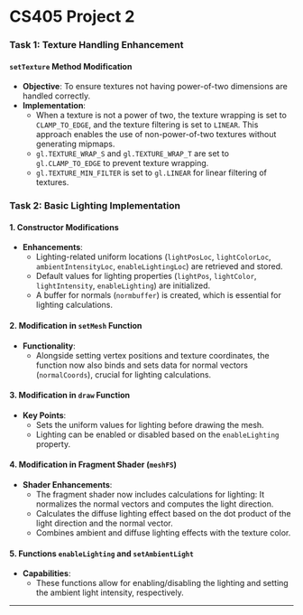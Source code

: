 # CS405 Project 2 

### Task 1: Texture Handling Enhancement

#### `setTexture` Method Modification

- **Objective**: To ensure textures not having power-of-two dimensions are handled correctly.
- **Implementation**:
  - When a texture is not a power of two, the texture wrapping is set to `CLAMP_TO_EDGE`, and the texture filtering is set to `LINEAR`. This approach enables the use of non-power-of-two textures without generating mipmaps.
  - `gl.TEXTURE_WRAP_S` and `gl.TEXTURE_WRAP_T` are set to `gl.CLAMP_TO_EDGE` to prevent texture wrapping.
  - `gl.TEXTURE_MIN_FILTER` is set to `gl.LINEAR` for linear filtering of textures.

### Task 2: Basic Lighting Implementation

#### 1. Constructor Modifications

- **Enhancements**:
  - Lighting-related uniform locations (`lightPosLoc`, `lightColorLoc`, `ambientIntensityLoc`, `enableLightingLoc`) are retrieved and stored.
  - Default values for lighting properties (`lightPos`, `lightColor`, `lightIntensity`, `enableLighting`) are initialized.
  - A buffer for normals (`normbuffer`) is created, which is essential for lighting calculations.

#### 2. Modification in `setMesh` Function

- **Functionality**:
  - Alongside setting vertex positions and texture coordinates, the function now also binds and sets data for normal vectors (`normalCoords`), crucial for lighting calculations.

#### 3. Modification in `draw` Function

- **Key Points**:
  - Sets the uniform values for lighting before drawing the mesh.
  - Lighting can be enabled or disabled based on the `enableLighting` property.

#### 4. Modification in Fragment Shader (`meshFS`)

- **Shader Enhancements**:
  - The fragment shader now includes calculations for lighting: It normalizes the normal vectors and computes the light direction.
  - Calculates the diffuse lighting effect based on the dot product of the light direction and the normal vector.
  - Combines ambient and diffuse lighting effects with the texture color.

#### 5. Functions `enableLighting` and `setAmbientLight`

- **Capabilities**:
  - These functions allow for enabling/disabling the lighting and setting the ambient light intensity, respectively.

---
